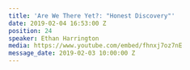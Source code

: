 ```yaml
---
title: 'Are We There Yet?: "Honest Discovery"'
date: 2019-02-04 16:53:00 Z
position: 24
speaker: Ethan Harrington
media: https://www.youtube.com/embed/fhnxj7oz7nE
message_date: 2019-02-03 10:00:00 Z
---
```


